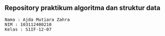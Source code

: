 ## Repository praktikum algoritma dan struktur data

<pre>
Nama : Ajda Mutiara Zahra
NIM : 103112400210
Kelas : S1IF-12-07
</pre>
